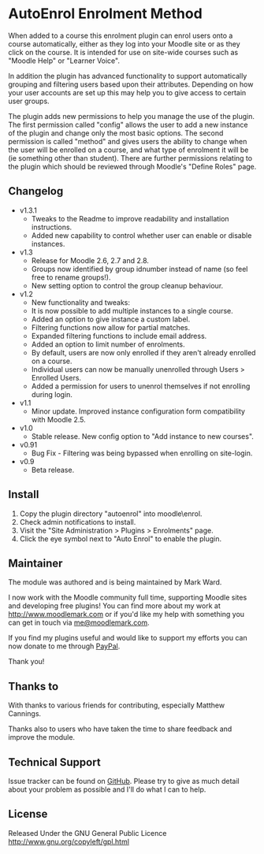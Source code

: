 # AutoEnrol Enrolment Method

When added to a course this enrolment plugin can enrol users onto a course automatically,
either as they log into your Moodle site or as they click on the course. It is intended 
for use on site-wide courses such as "Moodle Help" or "Learner Voice". 

In addition the plugin has advanced functionality to support automatically grouping and
filtering users based upon their attributes. Depending on how your user accounts are set
up this may help you to give access to certain user groups.

The plugin adds new permissions to help you manage the use of the plugin. The
first permission called "config" allows the user to add a new instance of the plugin
and change only the most basic options. The second permission is called "method" and gives
users the ability to change when the user will be enrolled on a course, and what type of 
enrolment it will be (ie something other than student). There are further permissions 
relating to the plugin which should be reviewed through Moodle's "Define Roles" page.

## Changelog

* v1.3.1
  * Tweaks to the Readme to improve readability and installation instructions.
  * Added new capability to control whether user can enable or disable instances.
* v1.3
  * Release for Moodle 2.6, 2.7 and 2.8.
  * Groups now identified by group idnumber instead of name (so feel free to rename groups!).
  * New setting option to control the group cleanup behaviour.
* v1.2
  * New functionality and tweaks:
  * It is now possible to add multiple instances to a single course.
  * Added an option to give instance a custom label.
  * Filtering functions now allow for partial matches.
  * Expanded filtering functions to include email address.
  * Added an option to limit number of enrolments. 
  * By default, users are now only enrolled if they aren't already enrolled on a course.
  * Individual users can now be manually unenrolled through Users > Enrolled Users.
  * Added a permission for users to unenrol themselves if not enrolling during login.
* v1.1
  * Minor update. Improved instance configuration form compatibility with Moodle 2.5.
* v1.0
  * Stable release. New config option to "Add instance to new courses".
* v0.91
  * Bug Fix - Filtering was being bypassed when enrolling on site-login.
* v0.9
  * Beta release.

## Install

1. Copy the plugin directory "autoenrol" into moodle\enrol\. 
2. Check admin notifications to install.
3. Visit the "Site Administration > Plugins > Enrolments" page.
4. Click the eye symbol next to "Auto Enrol" to enable the plugin. 

## Maintainer

The module was authored and is being maintained by Mark Ward.

I now work with the Moodle community full time, supporting Moodle sites and developing free 
plugins! You can find more about my work at http://www.moodlemark.com or if you'd like my help
with something you can get in touch via me@moodlemark.com.

If you find my plugins useful and would like to support my efforts you can now donate to me through 
[PayPal](https://www.paypal.com/cgi-bin/webscr?cmd=_s-xclick&hosted_button_id=DW9R2WX3W73TG). 

Thank you!

## Thanks to

With thanks to various friends for contributing, especially Matthew Cannings. 

Thanks also to users who have taken the time to share feedback and improve the module.

## Technical Support

Issue tracker can be found on [GitHub](https://github.com/markward/enrol_autoenrol/issues). Please
try to give as much detail about your problem as possible and I'll do what I can to help.

## License

Released Under the GNU General Public Licence http://www.gnu.org/copyleft/gpl.html